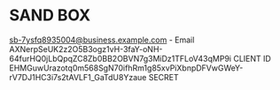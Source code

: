 # SAND BOX

sb-7ysfq8935004@business.example.com - Email
AXNerpSeUK2z2O5B3ogz1vH-3faY-oNH-64furHQ0jLbQpqZC8Zb0BB2OBVN7g3MiDz1TFLoV43qMP9i    CLIENT ID
EHMGuwUrazotq0m568SgN70ifhRm1g85xvPiXbnpDFVwGWeY-rV7DJ1HC3i7s2tAVLF1_GaTdU8Yzaue	SECRET